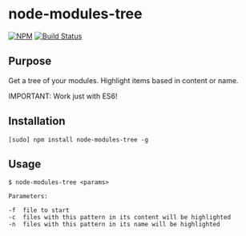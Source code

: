 # node-modules-tree

[![NPM](https://nodei.co/npm/node-modules-tree.png?downloads=true&downloadRank=true&stars=true)](https://nodei.co/npm/node-modules-tree/)
[![Build Status](https://travis-ci.org/andreleite/node-modules-tree.svg?branch=master)](https://travis-ci.org/andreleite/node-modules-tree)

## Purpose

Get a tree of your modules. Highlight items based in content or name.

IMPORTANT: Work just with ES6!

## Installation

```
[sudo] npm install node-modules-tree -g
```

## Usage

```
$ node-modules-tree <params>

Parameters:

-f  file to start
-c  files with this pattern in its content will be highlighted
-n  files with this pattern in its name will be highlighted
```

